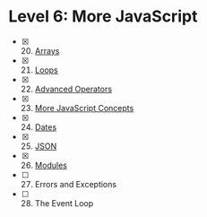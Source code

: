 # Level 6: More JavaScript

- [x] 20. [Arrays](./20-arrays.md)
- [x] 21. [Loops](./21-loops.md)
- [x] 22. [Advanced Operators](./22-operators.md)
- [x] 23. [More JavaScript Concepts](./23-more-js-concepts.md)
- [x] 24. [Dates](./24-dates.md)
- [x] 25. [JSON](./25-json.md)
- [x] 26. [Modules](./26-modules.md)
- [ ] 27. Errors and Exceptions
- [ ] 28. The Event Loop
